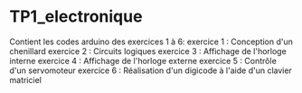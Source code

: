 # TP1_electronique
Contient les codes arduino des exercices 1 à 6:
    exercice 1 : Conception d'un chenillard
    exercice 2 : Circuits logiques
    exercice 3 : Affichage de l'horloge interne
    exercice 4 : Affichage de l'horloge externe
    exercice 5 : Contrôle d'un servomoteur
    exercice 6 : Réalisation d'un digicode à l'aide d'un clavier matriciel
